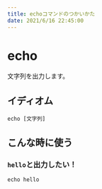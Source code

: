 ```yaml
---
title: echoコマンドのつかいかた
date: 2021/6/16 22:45:00
---
```


# echo

文字列を出力します。

## イディオム

```
echo [文字列]
```

## こんな時に使う

### `hello`と出力したい！

```
echo hello
```